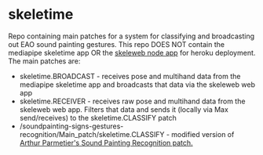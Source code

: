 # skeletime

Repo containing main patches for a system for classifying and broadcasting out EAO sound painting gestures. This repo DOES NOT contain the mediapipe skeletime app OR the [skeleweb node app](https://github.com/kieranmaraj/skeleweb) for heroku deployment. The main patches are:

- skeletime.BROADCAST - receives pose and multihand data from the mediapipe skeletime app and broadcasts that data via the skeleweb web app
- skeletime.RECEIVER - receives raw pose and multihand data from the skeleweb web app. Filters that data and sends it (locally via Max send/receives) to the skeletime.CLASSIFY patch
- /soundpainting-signs-gestures-recognition/Main_patch/skeletime.CLASSIFY - modified version of [Arthur Parmetier's Sound Painting Recognition patch.](https://github.com/arthur-parmentier/soundpainting-signs-gestures-recognition) 
